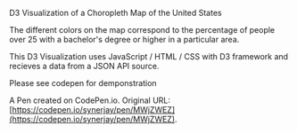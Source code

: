 D3 Visualization of a Choropleth Map of the United States

The different colors on the map correspond to the percentage of people over 25 with a bachelor's degree or higher in a particular area.

This D3 Visualization uses JavaScript / HTML / CSS with D3 framework and recieves a data from a JSON API source.

Please see codepen for demponstration

A Pen created on CodePen.io. Original URL: [https://codepen.io/synerjay/pen/MWjZWEZ](https://codepen.io/synerjay/pen/MWjZWEZ).


